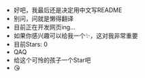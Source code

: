 - 好吧，我最后还是决定用中文写README
- 别问，问就是懒得翻译
- 目前正在开发网页ing...
- 如果你感兴趣可以给我一个✨，这对我非常重要
- 目前Stars: 0
- QAQ
- 给这个可怜的孩子一个Star吧
- 😘

<!---
WinterLemon123/WinterLemon123 is a ✨ special ✨ repository because its `README.md` (this file) appears on your GitHub profile.
You can click the Preview link to take a look at your changes.
--->
